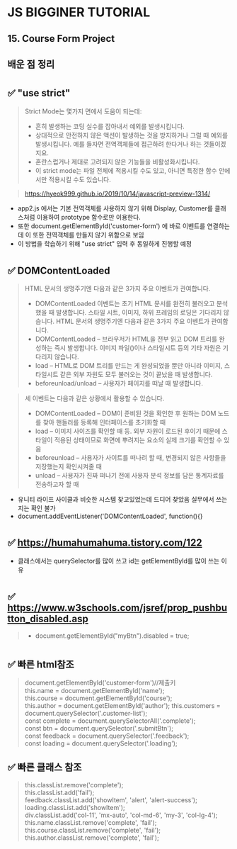 # JS BIGGINER TUTORIAL 
## 15. Course Form Project  
  
    

## 배운 점 정리

#
## ✅ "use strict"
> Strict Mode는 몇가지 면에서 도움이 되는데:
> - 흔히 발생하는 코딩 실수를 잡아내서 예외를 발생시킵니다.
> - 상대적으로 안전하지 않은 액션이 발생하는 것을 방지하거나 그럴 때 예외를 발생시킵니다.  예를 들자면 전역객체들에 접근하려 한다거나 하는 것들이겠지요.
> - 혼란스럽거나 제대로 고려되지 않은 기능들을 비활성화시킵니다.
> - 이 strict mode는 파일 전체에 적용시킬 수도 있고, 아니면 특정한 함수 안에서만 적용시킬 수도 있습니다.

>https://hyeok999.github.io/2019/10/14/javascript-preview-1314/  

+ app2.js 에서는 기본 전역객체를 사용하지 않기 위해 Display, Customer를 클래스처럼 이용하여 prototype 함수로만 이용한다.
+ 또한 document.getElementById('customer-form') 에 바로 이벤트를 연결하는데 이 또한 전역객체를 만들지 않기 위함으로 보임
+ 이 방법을 학습하기 위해 "use strict" 입력 후 동일하게 진행할 예정  
#
## ✅ DOMContentLoaded
> HTML 문서의 생명주기엔 다음과 같은 3가지 주요 이벤트가 관여합니다.
> - DOMContentLoaded 이벤트는 초기 HTML 문서를 완전히 불러오고 분석했을 때 발생합니다. 스타일 시트, 이미지, 하위 프레임의 로딩은 기다리지 않습니다.
> HTML 문서의 생명주기엔 다음과 같은 3가지 주요 이벤트가 관여합니다.
> - DOMContentLoaded – 브라우저가 HTML을 전부 읽고 DOM 트리를 완성하는 즉시 발생합니다. 이미지 파일(<img>)이나 스타일시트 등의 기타 자원은 기다리지 않습니다.
> - load – HTML로 DOM 트리를 만드는 게 완성되었을 뿐만 아니라 이미지, 스타일시트 같은 외부 자원도 모두 불러오는 것이 끝났을 때 발생합니다.
> - beforeunload/unload – 사용자가 페이지를 떠날 때 발생합니다.

>세 이벤트는 다음과 같은 상황에서 활용할 수 있습니다.
> - DOMContentLoaded – DOM이 준비된 것을 확인한 후 원하는 DOM 노드를 찾아 핸들러를 등록해 인터페이스를 초기화할 때
> - load – 이미지 사이즈를 확인할 때 등. 외부 자원이 로드된 후이기 때문에 스타일이 적용된 상태이므로 화면에 뿌려지는 요소의 실제 크기를 확인할 수 있음
> - beforeunload – 사용자가 사이트를 떠나려 할 때, 변경되지 않은 사항들을 저장했는지 확인시켜줄 때
> - unload – 사용자가 진짜 떠나기 전에 사용자 분석 정보를 담은 통계자료를 전송하고자 할 때
- 유니티 라이프 사이클과 비슷한 시스템 찾고있었는데 드디어 찾았음 실무에서 쓰는지는 확인 불가
- document.addEventListener('DOMContentLoaded', function(){}

#
## ✅ https://humahumahuma.tistory.com/122
+ 클래스에서는 querySelector를 많이 쓰고 id는 getElementById를 많이 쓰는 이유
#
## ✅ https://www.w3schools.com/jsref/prop_pushbutton_disabled.asp
> - document.getElementById("myBtn").disabled = true;
#
#
## ✅ 빠른 html참조 
> document.getElementById('customer-form')//제출키  
> this.name = document.getElementById('name');  
> this.course = document.getElementById('course');  
> this.author = document.getElementById('author');
> this.customers = document.querySelector('.customer-list');  
> const complete = document.querySelectorAll('.complete');  
> const btn = document.querySelector('.submitBtn');  
> const feedback = document.querySelector('.feedback');  
> const loading = document.querySelector('.loading');  
 ## ✅ 빠른 클래스 참조
> this.classList.remove('complete');  
> this.classList.add('fail');  
> feedback.classList.add('showItem', 'alert', 'alert-success');  
> loading.classList.add('showItem');  
> div.classList.add('col-11', 'mx-auto', 'col-md-6', 'my-3', 'col-lg-4');  
> this.name.classList.remove('complete', 'fail');  
> this.course.classList.remove('complete', 'fail');  
> this.author.classList.remove('complete', 'fail');    